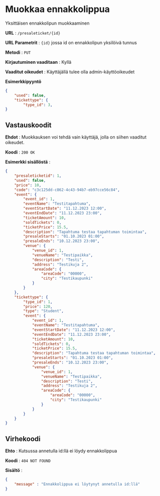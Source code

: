 # Muokkaa ennakkolippua

Yksittäisen ennakkolipun muokkaaminen

**URL** : `/presaleticket/{id}`

**URL Parametrit** : `{id}` jossa id on ennakkolipun yksilöivä tunnus

**Metodi** : `PUT`

**Kirjautuminen vaaditaan** : Kyllä

**Vaaditut oikeudet** : Käyttäjällä tulee olla admin-käyttöoikeudet

**Esimerkkipyyntö**

```json
{
    "used": false,
    "tickettype": {
        "type_id": 3,
}
```

## Vastauskoodit

**Ehdot** : Muokkauksen voi tehdä vain käyttäjä, jolla on siihen vaaditut oikeudet.

**Koodi** : `200 OK`

**Esimerkki sisällöstä** : 

```json
{
    "presaleticketid": 1,
    "used": false,
    "price": 10,
    "code": "c3c125dd-c862-4c43-94b7-eb97cce56c84",
    "event": {
        "event_id": 1,
        "eventName": "Testitapahtuma",
        "eventStartDate": "11.12.2023 12:00",
        "eventEndDate": "11.12.2023 23:00",
        "ticketAmount": 10,
        "soldTickets": 0,
        "ticketPrice": 15.5,
        "description": "Tapahtuma testaa tapahtuman toimintaa",
        "presaleStarts": "01.10.2023 01:00",
        "presaleEnds": "10.12.2023 23:00",
        "venue": {
            "venue_id": 1,
            "venueName": "Testipaikka",
            "description": "Testi",
            "address": "Testikuja 2",
            "areaCode": {
                "areaCode": "00000",
                "city": "Testikaupunki"
            }
        }
    },
    "tickettype": {
        "type_id": 1,
        "price": 120,
        "type": "Student",
        "event": {
            "event_id": 1,
            "eventName": "Testitapahtuma",
            "eventStartDate": "11.12.2023 12:00",
            "eventEndDate": "11.12.2023 23:00",
            "ticketAmount": 10,
            "soldTickets": 0,
            "ticketPrice": 15.5,
            "description": "Tapahtuma testaa tapahtuman toimintaa",
            "presaleStarts": "01.10.2023 01:00",
            "presaleEnds": "10.12.2023 23:00",
            "venue": {
                "venue_id": 1,
                "venueName": "Testipaikka",
                "description": "Testi",
                "address": "Testikuja 2",
                "areaCode": {
                    "areaCode": "00000",
                    "city": "Testikaupunki"
                }
            }
        }
    }
}
```

## Virhekoodi

**Ehto** : Kutsussa annetulla id:llä ei löydy ennakkolippua

**Koodi** : `404 NOT FOUND`

**Sisältö** :

```json
{
    "message" : "Ennakkolippua ei löytynyt annetulla id:llä"
}
```

